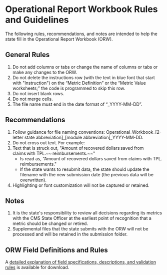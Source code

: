 # Operational Report Workbook Rules and Guidelines

The following rules, recommendations, and notes are intended to help the state fill in the Operational Report Workbook (ORW).  

## General Rules

1. Do not add columns or tabs or change the name of columns or tabs or make any changes to the ORW. 
2. Do not delete the instructions row (with the text in blue font that start with "Instruction") on the “Metric Definition” or the “Metric Value worksheets;” the code is programmed to skip this row. 
3. Do not insert blank rows. 
4. Do not merge cells. 
5. The file name must end in the date format of “_YYYY-MM-DD”. 

## Recommendations

1. Follow guidance for file naming conventions: Operational_Workbook_[2-letter state abbreviation]_[module abbreviation]_YYYY-MM-DD. 
2. Do not cross out text. For example: 
3. Text that is struck out, "Amount of recovered dollars saved from claims with TPL.~~ reimbursements.~~" 
    - Is read as, “Amount of recovered dollars saved from claims with TPL. reimbursements." 
    - If the state wants to resubmit data, the state should update the filename with the new submission date (the previous data will be overwritten).   
4. Highlighting or font customization will not be captured or retained. 

## Notes

1. It is the state's responsibility to review all decisions regarding its metrics with the CMS State Officer at the earliest point of recognition that a metric should be changed or retired. 
2. Supplemental files that the state submits with the ORW will not be processed and will be retained in the submission folder. 

## ORW Field Definitions and Rules

A [detailed explanation of field specifications, descriptions, and validation rules](../../ORW_Validation.xlsx) is available for download. 

